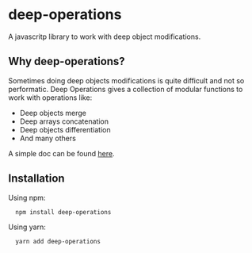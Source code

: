 # deep-operations

A javascritp library to work with deep object modifications.

## Why deep-operations?

Sometimes doing deep objects modifications is quite difficult
and not so performatic. Deep Operations gives a collection
of modular functions to work with operations like:

* Deep objects merge
* Deep arrays concatenation
* Deep objects differentiation
* And many others

A simple doc can be found [here](https://gsseixas.github.io/deep-operations/).

## Installation

Using npm:

```
  npm install deep-operations
```

Using yarn:

```
  yarn add deep-operations
```
